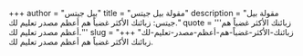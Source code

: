 +++
author = "بيل جيتس"
title = "مقولة بيل جيتس"
description = "مقولة بيل جيتس: زبائنك الأكثر غضباً هم أعظم مصدر تعليم لك."
quote = '''زبائنك الأكثر غضباً هم أعظم مصدر تعليم لك.'''
slug = "زبائنك-الأكثر-غضباً-هم-أعظم-مصدر-تعليم-لك"
+++
زبائنك الأكثر غضباً هم أعظم مصدر تعليم لك.
